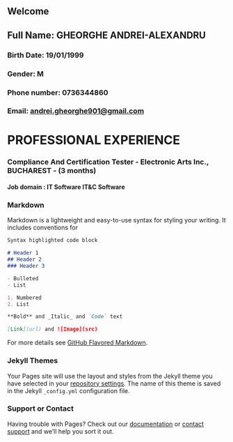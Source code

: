 ## Welcome

##  Full Name: GHEORGHE ANDREI-ALEXANDRU 
### Birth Date: 19/01/1999 
### Gender: M
### Phone number: 0736344860
### Email: andrei.gheorghe901@gmail.com

# **PROFESSIONAL EXPERIENCE**
### Compliance And Certification Tester - Electronic Arts Inc., BUCHAREST - (3 months)
#### **Job domain** : IT Software IT&C Software
### Markdown

Markdown is a lightweight and easy-to-use syntax for styling your writing. It includes conventions for

```markdown
Syntax highlighted code block

# Header 1
## Header 2
### Header 3

- Bulleted
- List

1. Numbered
2. List

**Bold** and _Italic_ and `Code` text

[Link](url) and ![Image](src)
```

For more details see [GitHub Flavored Markdown](https://guides.github.com/features/mastering-markdown/).

### Jekyll Themes

Your Pages site will use the layout and styles from the Jekyll theme you have selected in your [repository settings](https://github.com/anduandutu/CV/settings). The name of this theme is saved in the Jekyll `_config.yml` configuration file.

### Support or Contact

Having trouble with Pages? Check out our [documentation](https://help.github.com/categories/github-pages-basics/) or [contact support](https://github.com/contact) and we’ll help you sort it out.
